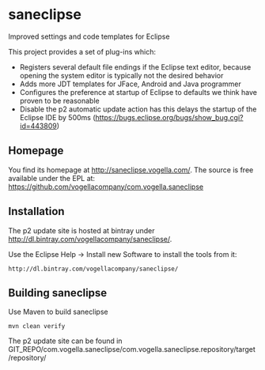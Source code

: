 saneclipse
==========

Improved settings and code templates for Eclipse

This project provides a set of plug-ins which:

* Registers several default file endings if the Eclipse text editor, because opening the system editor is typically not the desired behavior
* Adds more JDT templates for JFace, Android and Java programmer
* Configures the preference at startup of Eclipse to defaults we think have proven to be reasonable
* Disable the p2 automatic update action has this delays the startup of the Eclipse IDE by 500ms (https://bugs.eclipse.org/bugs/show_bug.cgi?id=443809)

Homepage
--------

You find its homepage at http://saneclipse.vogella.com/. The source is free available under the EPL at: https://github.com/vogellacompany/com.vogella.saneclipse 

Installation
-----------
The p2 update site is hosted at bintray under http://dl.bintray.com/vogellacompany/saneclipse/.

Use the Eclipse Help -> Install new Software to install the tools from it: 

    http://dl.bintray.com/vogellacompany/saneclipse/ 

Building saneclipse
-------------------

Use Maven to build saneclipse

    mvn clean verify

The p2 update site can be found in GIT_REPO/com.vogella.saneclipse/com.vogella.saneclipse.repository/target/repository/

